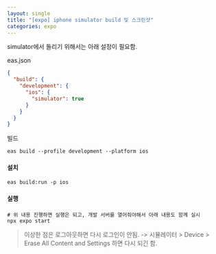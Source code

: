 ```yaml
---
layout: single
title: "[expo] iphone simulator build 및 스크린샷"
categories: expo
---
```


simulator에서 돌리기 위해서는 아래 설정이 필요함.

eas.json

```json
{
  "build": {
    "development": {
      "ios": {
        "simulator": true
      }
    }
  }
}
```

빌드

```
eas build --profile development --platform ios
```

#### 설치

```
eas build:run -p ios
```

#### 실행

```
# 위 내용 진행하면 실행은 되고, 개발 서버를 열어줘야해서 아래 내용도 함께 실시
npx expo start
```

> 이상한 점은 로그아웃하면 다시 로그인이 안됨. -> 시뮬레이터 > Device > Erase All Content and Settings 하면 다시 되긴 함.

